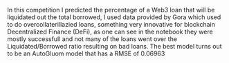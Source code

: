 In this competition I predicted the percentage of a Web3 loan that will be liquidated out the total borrowed, I used data provided by Gora which used to do overcollaterillazied loans, something very innovative for blockchain Decentralized Finance (DeFi), as one can see in the notebook they were mostly successfull and not many of the loans went over the Liquidated/Borrowed ratio resulting on bad loans. The best model turns out to be an AutoGluom model that has a RMSE of 0.06963
